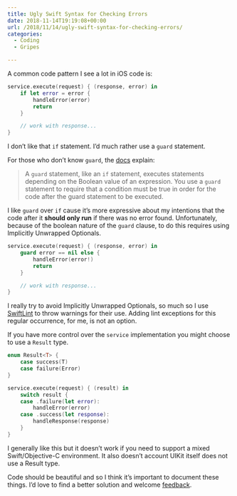```yaml
---
title: Ugly Swift Syntax for Checking Errors
date: 2018-11-14T19:19:08+00:00
url: /2018/11/14/ugly-swift-syntax-for-checking-errors/
categories:
  - Coding
  - Gripes

---
```

A common code pattern I see a lot in iOS code is:

```swift
service.execute(request) { (response, error) in
    if let error = error {
        handleError(error)
        return
    }

    // work with response...
}
```

I don&#8217;t like that `if` statement. I&#8217;d much rather use a `guard` statement.

For those who don&#8217;t know `guard`, the [docs][1] explain:

> A `guard` statement, like an `if` statement, executes statements depending on the Boolean value of an expression. You use a `guard` statement to require that a condition must be true in order for the code after the guard statement to be executed. 

I like `guard` over `if` cause it&#8217;s more expressive about my intentions that the code after it **should only run** if there was no error found. Unfortunately, because of the boolean nature of the `guard` clause, to do this requires using Implicitly Unwrapped Optionals.

```swift
service.execute(request) { (response, error) in
    guard error == nil else {
        handleError(error!)
        return
    }

    // work with response...
}
``` 

I really try to avoid Implicitly Unwrapped Optionals, so much so I use [SwiftLint][2] to throw warnings for their use. Adding lint exceptions for this regular occurrence, for me, is not an option.

If you have more control over the `service` implementation you might choose to use a `Result` type.

```swift
enum Result<T> {
    case success(T)
    case failure(Error)
}

service.execute(request) { (result) in
    switch result {
    case .failure(let error):
        handleError(error)
    case .success(let response):
        handleResponse(response)
    }
}
``` 

I generally like this but it doesn&#8217;t work if you need to support a mixed Swift/Objective-C environment. It also doesn&#8217;t account UIKit itself does not use a Result type.

Code should be beautiful and so I think it&#8217;s important to document these things. I&#8217;d love to find a better solution and welcome [feedback][3].

 [1]: https://docs.swift.org/swift-book/LanguageGuide/ControlFlow.html
 [2]: https://github.com/realm/SwiftLint
 [3]: mailto:mike@mikezornek.com